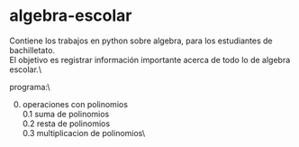 # algebra-escolar

Contiene los trabajos en python sobre algebra, para los estudiantes de bachilletato.\
El objetivo es registrar información importante acerca de todo lo de algebra escolar.\

programa:\

0. operaciones con polinomios\
0.1 suma de polinomios\
0.2 resta de polinomios\
0.3 multiplicacion de polinomios\
